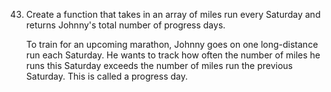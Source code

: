 43. Create a function that takes in an array of miles run every Saturday and returns Johnny's total number of progress days.

    To train for an upcoming marathon, Johnny goes on one long-distance run each Saturday. He wants to track how often the number of miles he runs this Saturday exceeds the number of miles run the previous Saturday. This is called a progress day.
